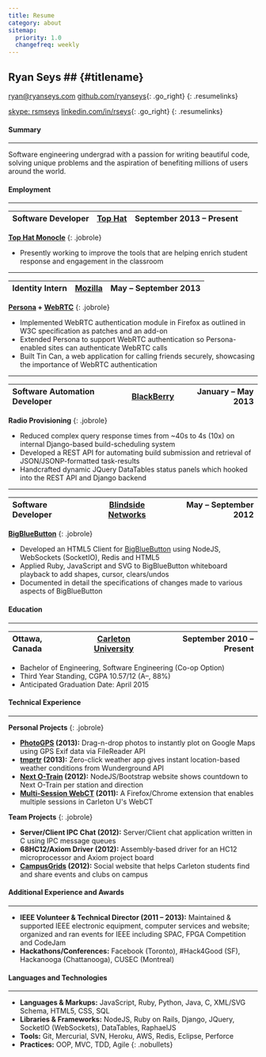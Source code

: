 ```yaml
---
title: Resume
category: about
sitemap:
  priority: 1.0
  changefreq: weekly
---
```


## Ryan Seys ## {#titlename}

[ryan@ryanseys.com][email] [github.com/ryanseys][github]{: .go_right}
{: .resumelinks}

[skype: rsmseys][skype] [linkedin.com/in/rseys][linkedin]{: .go_right}
{: .resumelinks}

#### Summary
- - -

Software engineering undergrad with a passion for writing beautiful code, solving unique problems and the aspiration of benefiting millions of users around the world.

#### Employment
- - -

Software Developer | [Top Hat][tophat] | September 2013 &ndash; Present |
:------------------|:-----------------:|-------------------------------:|
**[Top Hat Monocle][tophat]**
{: .jobrole}
- Presently working to improve the tools that are helping enrich student response and engagement in the classroom

<hr style="margin-top:4px;margin-bottom:4px;" />

Identity Intern | [Mozilla][moz] | May &ndash; September 2013 |
:---------------|:--------------:|-------------------------:|
**[Persona][persona] + [WebRTC][webrtc]**
{: .jobrole}
- Implemented WebRTC authentication module in Firefox as outlined in W3C specification as patches and an add-on
- Extended Persona to support WebRTC authentication so Persona-enabled sites can authenticate WebRTC calls
- Built Tin Can, a web application for calling friends securely, showcasing the importance of WebRTC authentication

<hr style="margin-top:4px;margin-bottom:4px;" />

Software Automation Developer | [BlackBerry][bb] | January &ndash; May 2013 |
:-----------------------------|:----------------:|-------------------------:|
**Radio Provisioning**
{: .jobrole}
- Reduced complex query response times from ~40s to 4s (10x) on internal Django-based build-scheduling system
- Developed a REST API for automating build submission and retrieval of JSON/JSONP-formatted task-results
- Handcrafted dynamic JQuery DataTables status panels which hooked into the REST API and Django backend

<hr style="margin-top:4px;margin-bottom:4px;" />

Software Developer | [Blindside Networks][bsn] | May &ndash; September 2012 |
:------------------|:-------------------------:|---------------------------:|
**[BigBlueButton][bbb]**
{: .jobrole}
- Developed an HTML5 Client for [BigBlueButton][bbb] using NodeJS, WebSockets (SocketIO), Redis and HTML5
- Applied Ruby, JavaScript and SVG to BigBlueButton whiteboard playback to add shapes, cursor, clears/undos
- Documented in detail the specifications of changes made to various aspects of BigBlueButton

#### Education
- - -

Ottawa, Canada | [Carleton University][uni] | September 2010 &ndash; Present |
:--------------|:--------------------------:|-------------------------------:|
- Bachelor of Engineering, Software Engineering (Co-op Option)
- Third Year Standing, CGPA 10.57/12 (A&ndash;, 88%)
- Anticipated Graduation Date: April 2015

#### Technical Experience
- - -
**Personal Projects**
{: .jobrole}
- **[PhotoGPS][photogps] (2013):** Drag-n-drop photos to instantly plot on Google Maps using GPS Exif data via FileReader API
- **[tmprtr][tmprtr] (2013):** Zero-click weather app gives instant location-based weather conditions from Wunderground API
- **[Next O-Train][otrain] (2012):** NodeJS/Bootstrap website shows countdown to Next O-Train per station and direction
- **[Multi-Session WebCT][webct] (2011):** A Firefox/Chrome extension that enables multiple sessions in Carleton U's WebCT

**Team Projects**
{: .jobrole}
- **Server/Client IPC Chat (2012):** Server/Client chat application written in C using IPC message queues
- **68HC12/Axiom Driver (2012):** Assembly-based driver for an HC12 microprocessor and Axiom project board
- **[CampusGrids][cg] (2012):** Social website that helps Carleton students find and share events and clubs on campus

#### Additional Experience and Awards
- - -
- **IEEE Volunteer & Technical Director (2011 &ndash; 2013):** Maintained & supported IEEE electronic
equipment, computer services and website; organized and ran events for IEEE including SPAC, FPGA Competition and CodeJam
- **Hackathons/Conferences:** Facebook (Toronto), #Hack4Good (SF), Hackanooga (Chattanooga), CUSEC (Montreal)

#### Languages and Technologies
- - -
- **Languages & Markups:**    JavaScript, Ruby, Python, Java, C, XML/SVG Schema, HTML5, CSS, SQL
- **Libraries & Frameworks:** NodeJS, Ruby on Rails, Django, JQuery, SocketIO (WebSockets), DataTables, RaphaelJS
- **Tools:**                  Git, Mercurial, SVN, Heroku, AWS, Redis, Eclipse, Perforce
- **Practices:**              OOP, MVC, TDD, Agile
{: .nobullets}

[resume]: /resume.pdf "Download as PDF"
[email]: mailto:ryan@ryanseys.com "Email"
[github]: https://github.com/ryanseys "GitHub"
[linkedin]: http://linkedin.com/in/rseys "LinkedIn"
[skype]: skype:rsmseys "Skype"
[uni]: http://carleton.ca "Carleton University"
[bb]: http://blackberry.com "BlackBerry"
[bbb]: http://bigbluebutton.org/ "BigBlueButton"
[bsn]: http://www.blindsidenetworks.com/ "Blindside Networks"
[tmprtr]: http://tmprtr.herokuapp.com "tmprtr"
[otrain]: http://nextotrain.com "Next OTrain"
[webct]: https://addons.mozilla.org/en-US/firefox/addon/carleton-university-webct-m "Multi-Session WebCT"
[cg]: http://campusgrids.com "CampusGrids"
[moz]: https://www.mozilla.org/ "Mozilla"
[persona]: https://persona.org "Mozilla Persona"
[photogps]: https://ryanseys.com/photogps "PhotoGPR"
[webrtc]: http://www.webrtc.org "WebRTC"
[tophat]: https://tophat.com/ "Top Hat"

